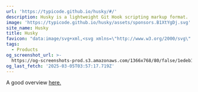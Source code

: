 ```yaml
---
url: 'https://typicode.github.io/husky/#/'
description: Husky is a lightweight Git Hook scripting markup format.
image: 'https://typicode.github.io/husky/assets/sponsors.B1XtYgDj.svg'
site_name: Husky
title: Husky
favicon: "data:image/svg+xml,<svg xmlns=\"http://www.w3.org/2000/svg\" viewBox=\"0 0 100 100\"><text y=\".9em\" font-size=\"85\">\U0001F436</text></svg>"
tags:
  - Products
og_screenshot_url: >-
  https://og-screenshots-prod.s3.amazonaws.com/1366x768/80/false/1edeb1e7477056407f9dc5d308ba40d49adf6cf51a2ac367dff119ea3a342563.jpeg
og_last_fetch: '2025-03-05T03:57:17.719Z'
---
```



A good overview [here.](https://syntackle.com/blog/creating-git-hooks-using-husky-y6LKpN/#:~:text=You%20will%20see%20a%20.,git%20hooks%20will%20be%20executed.)
